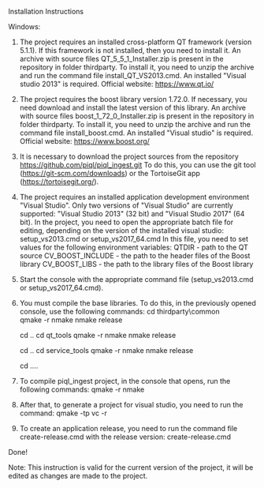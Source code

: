 Installation Instructions

Windows:
1. The project requires an installed cross-platform QT framework (version 5.1.1). 
   If this framework is not installed, then you need to install it. 
   An archive with source files QT_5_5_1_Installer.zip is present in the repository 
   in folder thirdparty. To install it, you need to unzip the archive and run the 
   command file install_QT_VS2013.cmd. An installed "Visual studio 2013" is required.
   Official website: https://www.qt.io/
2. The project requires the boost library version 1.72.0. 
   If necessary, you need download and install the latest version of this library.
   An archive with source files boost_1_72_0_Installer.zip is present in the repository 
   in folder thirdparty. To install it, you need to unzip the archive and run the 
   command file install_boost.cmd. An installed "Visual studio" is required. 
   Official website: https://www.boost.org/
3. It is necessary to download the project sources from the repository 
   https://github.com/piql/piql_ingest.git
   To do this, you can use the git tool (https://git-scm.com/downloads) 
   or the TortoiseGit app (https://tortoisegit.org/).
4. The project requires an installed application development environment "Visual Studio".
   Only two versions of "Visual Studio" are currently supported: 
   "Visual Studio 2013" (32 bit) and "Visual Studio 2017" (64 bit).
   In the project, you need to open the appropriate batch file for editing, 
   depending on the version of the installed visual studio: setup_vs2013.cmd or setup_vs2017_64.cmd
   In this file, you need to set values for the following environment variables:
   QTDIR - path to the QT source
   CV_BOOST_INCLUDE - the path to the header files of the Boost library
   CV_BOOST_LIBS - the path to the library files of the Boost library
5. Start the console with the appropriate command file (setup_vs2013.cmd or setup_vs2017_64.cmd).
6. You must compile the base libraries. 
   To do this, in the previously opened console, use the following commands:
   cd thirdparty\common\
   qmake -r
   nmake
   nmake release

   cd ..
   cd qt_tools
   qmake -r
   nmake
   nmake release

   cd ..
   cd service_tools
   qmake -r
   nmake
   nmake release

   cd ..\..

7. To compile piql_ingest project, in the console that opens, run the following commands:
   qmake -r
   nmake
8. After that, to generate a project for visual studio, you need to run the command:
   qmake -tp vc -r
9. To create an application release, you need to run the command file create-release.cmd with the release version:
   create-release.cmd <version>

Done!

Note: This instruction is valid for the current version of the project, 
      it will be edited as changes are made to the project.